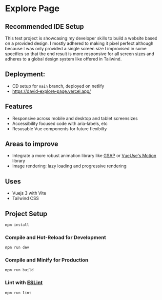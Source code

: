 # Explore Page


## Recommended IDE Setup

This test project is showcasing my developer skills to build a website based on a provided design. I mostly adhered to making it pixel perfect although because I was only provided a single screen size I improvised in some specifics so that the end result is more responsive for all screen sizes and adheres to a global design system like offered in Tailwind.


## Deployment:

- CD setup for `main` branch, deployed on netlify
- https://david-explore-page.vercel.app/

## Features

- Responsive across mobile and desktop and tablet screensizes
- Accessibility focused code with aria-labels, etc
- Resusable Vue components for future flexibilty

## Areas to improve

- Integrate a more robust animation library like [GSAP](https://gsap.com/) or [VueUse's Motion](https://motion.vueuse.org/) library
- Image rendering: lazy loading and progressive rendering

## Uses

- Vuejs 3 with Vite
- Tailwind CSS

## Project Setup

```sh
npm install
```

### Compile and Hot-Reload for Development

```sh
npm run dev
```

### Compile and Minify for Production

```sh
npm run build
```

### Lint with [ESLint](https://eslint.org/)

```sh
npm run lint
```
